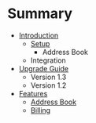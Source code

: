 # Summary

* [Introduction](README.md)
   * [Setup](setupmd.md)
       * Address Book
   * Integration
* [Upgrade Guide](chapter1.md)
   * Version 1.3
   * Version 1.2
* [Features](features.md)
   * [Address Book](address_book.md)
   * [Billing](billing.md)

